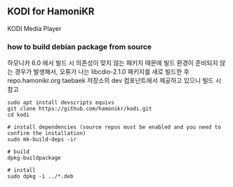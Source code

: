 ## KODI for HamoniKR

KODI Media Player

### how to build debian package from source

하모니카 6.0 에서 빌드 시 
의존성이 맞지 않는 패키지 때문에 빌드 환경이 준비되지 않는 경우가 발생해서, 
오류가 나는 libcdio-2.1.0 패키지를 새로 빌드한 후
repo.hamonikr.org taebaek 저장소의 dev 컴포넌트에서 제공하고 있으니 빌드 시 참고

```
sudo apt install devscripts equivs
git clone https://github.com/hamonikr/kodi.git
cd kodi

# install dependencies (source repos must be enabled and you need to confirm the installation)
sudo mk-build-deps -ir

# build
dpkg-buildpackage

# install
sudo dpkg -i ../*.deb
```
